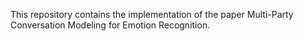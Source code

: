 This repository contains the implementation of the paper Multi-Party Conversation Modeling for Emotion Recognition.